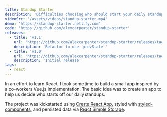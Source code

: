 ```yaml
---
title: Standup Starter
description: 'Difficulties choosing who should start your daily standup? This app can help with that.'
videoSrc: '/assets/videos/standup-starter.mp4'
demo: 'https://standup-starter.netlify.com'
code: 'https://github.com/alexcarpenter/standup-starter'
releases:
  - title: 'v1.1'
    url: 'https://github.com/alexcarpenter/standup-starter/releases/tag/v.1.1'
    description: 'Refactor to use `prevState`'
  - title: 'v1.0'
    url: 'https://github.com/alexcarpenter/standup-starter/releases/tag/v.1.0'
    description: 'Initial release'
tags:
  - react
---
```

In an effort to learn React, I took some time to build a small app inspired by a co-workers Vue.js implementation. The basic idea was to create an app to help us decide who starts off our daily standups.

The project was kickstarted using [Create React App](https://facebook.github.io/create-react-app/), styled with [styled-components](https://www.styled-components.com/), and persisted data via [React Simple Storage](https://github.com/ryanjyost/react-simple-storage).